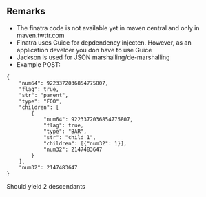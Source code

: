 Remarks
-------
* The finatra code is not available yet in maven central and only in maven.twttr.com
* Finatra uses Guice for depdendency injecten. However, as an application develoer you don  have to use Guice
* Jackson is used for JSON marshalling/de-marshalling
* Example POST:
```
{
    "num64": 9223372036854775807,
    "flag": true,
    "str": "parent",
    "type": "FOO",
    "children": [
        {
            "num64": 9223372036854775807,
            "flag": true,
		    "type": "BAR",
            "str": "child 1",
            "children": [{"num32": 1}],
            "num32": 2147483647
        }
    ],
    "num32": 2147483647
}
``` 

Should yield 2 descendants